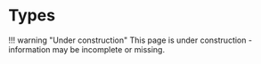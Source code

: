 # Types

!!! warning "Under construction"
    This page is under construction - information may be incomplete or missing.
